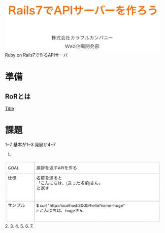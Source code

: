 ![Alt text](image.png)
Ruby on Rails7で作るAPIサーバ


# 準備
## RoRとは
[Title](https://railsguides.jp/getting_started.html)

# 課題
1~7
基本が1~3
発展が4~7

1. 
![Alt text](image-1.png)
2. 
3. 
4. 
5. 
6. 
7. 
